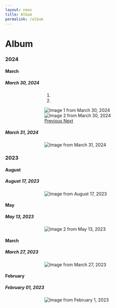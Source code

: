 ```yaml
---
layout: news
title: Album
permalink: /album
---
```


# Album

### 2024

#### March
##### March 30, 2024
<div id="march30Carousel" class="carousel slide" data-ride="carousel" style="width: 50%; margin: auto;">
  <ol class="carousel-indicators">
    <li data-target="#march30Carousel" data-slide-to="0" class="active"></li>
    <li data-target="#march30Carousel" data-slide-to="1"></li>
  </ol>
  <div class="carousel-inner">
    <div class="carousel-item active">
      <img src="lab20240330_1.jpg" class="d-block w-100" alt="Image 1 from March 30, 2024">
    </div>
    <div class="carousel-item">
      <img src="lab20240330_2.jpg" class="d-block w-100" alt="Image 2 from March 30, 2024">
    </div>
  </div>
  <a class="carousel-control-prev" href="#march30Carousel" role="button" data-slide="prev">
    <span class="carousel-control-prev-icon" aria-hidden="true"></span>
    <span class="sr-only">Previous</span>
  </a>
  <a class="carousel-control-next" href="#march30Carousel" role="button" data-slide="next">
    <span class="carousel-control-next-icon" aria-hidden="true"></span>
    <span class="sr-only">Next</span>
  </a>
</div>

##### March 31, 2024
<div class="container" style="width: 50%; margin: auto;">
  <div class="row">
    <div class="col-lg-12">
      <img src="lab20240331.jpg" class="img-fluid" alt="Image from March 31, 2024">
    </div>
  </div>
</div>

### 2023

#### August
##### August 17, 2023
<div class="container" style="width: 50%; margin: auto;">
  <div class="row">
    <div class="col-lg-12">
      <img src="lab20230817.jpg" class="img-fluid" alt="Image from August 17, 2023">
    </div>
  </div>
</div>

#### May
##### May 13, 2023
<div class="container" style="width: 50%; margin: auto;">
  <div class="row">
    <div class="col-lg-12">
      <img src="lab20230513_2.jpg" class="img-fluid" alt="Image 2 from May 13, 2023">
    </div>
  </div>
</div>

#### March
##### March 27, 2023
<div class="container" style="width: 50%; margin: auto;">
  <div class="row">
    <div class="col-lg-12">
      <img src="lab20230327.jpg" class="img-fluid" alt="Image from March 27, 2023">
    </div>
  </div>
</div>

#### February
##### February 01, 2023
<div class="container" style="width: 50%; margin: auto;">
  <div class="row">
    <div class="col-lg-12">
      <img src="lab20230201.jpg" class="img-fluid" alt="Image from February 1, 2023">
    </div>
  </div>
</div>

